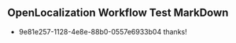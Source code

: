 ## OpenLocalization Workflow Test MarkDown
* 9e81e257-1128-4e8e-88b0-0557e6933b04 thanks!

<!--HONumber=Jul16_HO4-->


